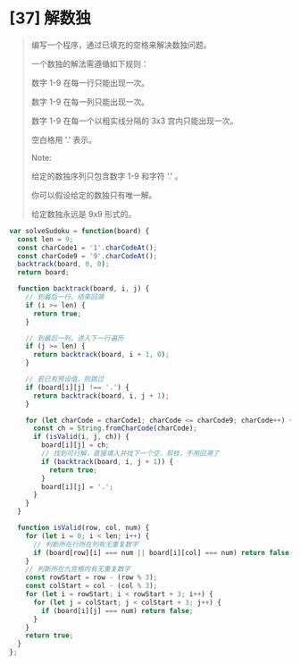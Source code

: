 # [37] 解数独

> 编写一个程序，通过已填充的空格来解决数独问题。
>
> 一个数独的解法需遵循如下规则：
>
> 数字 1-9 在每一行只能出现一次。
>
> 数字 1-9 在每一列只能出现一次。
>
> 数字 1-9 在每一个以粗实线分隔的 3x3 宫内只能出现一次。
>
> 空白格用 '.' 表示。
>
> Note:
>
> 给定的数独序列只包含数字 1-9 和字符 '.' 。
>
> 你可以假设给定的数独只有唯一解。
>
> 给定数独永远是 9x9 形式的。

```js
var solveSudoku = function(board) {
  const len = 9;
  const charCode1 = '1'.charCodeAt();
  const charCode9 = '9'.charCodeAt();
  backtrack(board, 0, 0);
  return board;

  function backtrack(board, i, j) {
    // 到最后一行，结束回溯
    if (i >= len) {
      return true;
    }

    // 到最后一列，进入下一行遍历
    if (j >= len) {
      return backtrack(board, i + 1, 0);
    }

    // 若已有预设值，则跳过
    if (board[i][j] !== '.') {
      return backtrack(board, i, j + 1);
    }

    for (let charCode = charCode1; charCode <= charCode9; charCode++) {
      const ch = String.fromCharCode(charCode);
      if (isValid(i, j, ch)) {
        board[i][j] = ch;
        // 找到可行解，直接填入并找下一个空，剪枝，不用回溯了
        if (backtrack(board, i, j + 1)) {
          return true;
        }
        board[i][j] = '.';
      }
    }
  }

  function isValid(row, col, num) {
    for (let i = 0; i < len; i++) {
      // 判断所在行所在列有无重复数字
      if (board[row][i] === num || board[i][col] === num) return false;
    }
    // 判断所在九宫格内有无重复数字
    const rowStart = row - (row % 3);
    const colStart = col - (col % 3);
    for (let i = rowStart; i < rowStart + 3; i++) {
      for (let j = colStart; j < colStart + 3; j++) {
        if (board[i][j] === num) return false;
      }
    }
    return true;
  }
};
```
